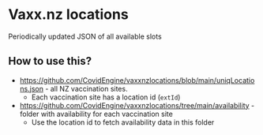# Vaxx.nz locations

Periodically updated JSON of all available slots

## How to use this?
- https://github.com/CovidEngine/vaxxnzlocations/blob/main/uniqLocations.json - all NZ vaccination sites. 
  - Each vaccination site has a location id (`extId`)
- https://github.com/CovidEngine/vaxxnzlocations/tree/main/availability - folder with availability for each vaccination site 
  - Use the location id to fetch availability data in this folder 
